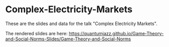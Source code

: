 # Complex-Electricity-Markets

These are the slides and data for the talk "Complex Electricity Markets".

The rendered slides are here: 
https://quantumjazz.github.io/Game-Theory-and-Social-Norms-Slides/Game-Theory-and-Social-Norms
